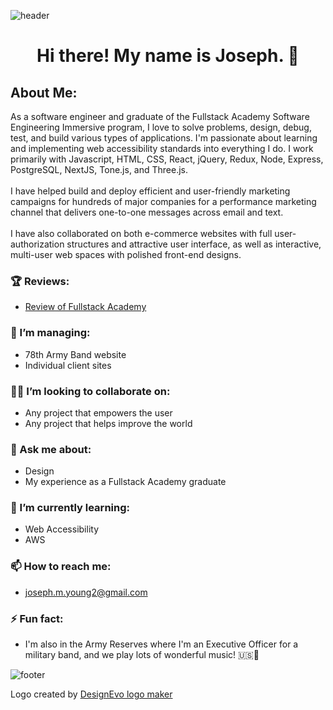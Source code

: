 ![header](https://capsule-render.vercel.app/api?color=auto&height=160)

# <p align="center">Hi there! My name is Joseph. 👋</p>
<p align="center">
  </p>
  


## About Me:
  As a software engineer and graduate of the Fullstack Academy
            Software Engineering Immersive program, I love to solve problems,
            design, debug, test, and build various types of applications.
            I&apos;m passionate about learning and implementing web
            accessibility standards into everything I do. I work primarily with Javascript, HTML, CSS, React, jQuery, Redux, Node, Express, PostgreSQL, NextJS, Tone.js, and Three.js.
            <br />
            <br />
            I have helped build and deploy efficient and user-friendly marketing
            campaigns for hundreds of major companies for a performance marketing
            channel that delivers one-to-one messages across email and text.
            <br />
            <br />I have also collaborated on both e-commerce websites with full
            user-authorization structures and attractive user interface, as well
            as interactive, multi-user web spaces with polished front-end
            designs.


### 🏆 Reviews:
- <a href="https://musicjoeyoung.medium.com/fullstack-academy-review-7a04f26dba2d" title="Fullstack Academy Review">Review of Fullstack Academy</a>
### 🔭 I’m managing:
- 78th Army Band website
- Individual client sites
### 🙋‍♂️ I’m looking to collaborate on:
- Any project that empowers the user
- Any project that helps improve the world
### 💬 Ask me about:
- Design
- My experience as a Fullstack Academy graduate
### 📘 I’m currently learning:
- Web Accessibility
- AWS
### 📫 How to reach me:
- joseph.m.young2@gmail.com
### ⚡ Fun fact:
- I'm also in the Army Reserves where I'm an Executive Officer for a military band, and we play lots of wonderful music! 🇺🇸🎵



![footer](https://capsule-render.vercel.app/api?color=auto&section=footer&height=400&text=%20Let's%20Code!%20)



<div>Logo created by <a href="https://www.designevo.com/" title="Free Online Logo Maker">DesignEvo logo maker</a></div>
